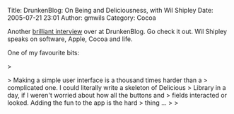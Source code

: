 Title: DrunkenBlog: On Being and Deliciousness, with Wil Shipley
Date: 2005-07-21 23:01
Author: gmwils
Category: Cocoa

Another [brilliant interview][] over at DrunkenBlog. Go check it out.
Wil Shipley speaks on software, Apple, Cocoa and life.

</p>

One of my favourite bits:

</p>

<p>
> </p>
> Making a simple user interface is a thousand times harder than a
> complicated one. I could literally write a skeleton of Delicious
> Library in a day, if I weren't worried about how all the buttons and
> fields interacted or looked. Adding the fun to the app is the hard
> thing ...
>
> <p>

</p>

  [brilliant interview]: http://www.drunkenblog.com/drunkenblog-archives/000581.html
